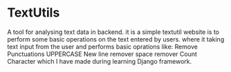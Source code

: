 # TextUtils
A tool for analysing text data in backend. it is a simple textutil website is to perform some basic operations on the text entered by users. where it taking text input from the user and performs basic oprations like: Remove Punctuations UPPERCASE New line remover space remover Count Character
which I have made during learning Django framework.

